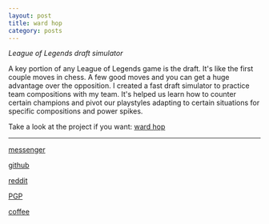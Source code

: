 ```yaml
---
layout: post
title: ward hop
category: posts
---
```


*League of Legends draft simulator*

A key portion of any League of Legends game is the draft. It's like the first couple moves in chess. A few good moves and you can get a huge advantage over the opposition. I created a fast draft simulator to practice team compositions with my team. It's helped us learn how to counter certain champions and pivot our playstyles adapting to certain situations for specific compositions and power spikes.

Take a look at the project if you want:
[ward hop][ward hop]

---

[messenger][facebook]

[github][dqd]

[reddit][reddit]

[PGP][PGP]

[coffee][coffee]

[facebook]: https://www.m.me/dqdang1
[dqd]: https://github.com/dqdang
[reddit]: https://www.reddit.com/user/outsidefarmland/
[PGP]: https://raw.githubusercontent.com/dqdang/dqdang.github.io/master/derek-dang.asc
[coffee]: https://www.buymeacoffee.com/dqdang
[ward hop]: https://github.com/dqdang/ward-hop
